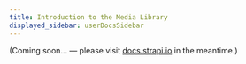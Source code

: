 ```yaml
---
title: Introduction to the Media Library
displayed_sidebar: userDocsSidebar
---
```


<!-- TODO: add description and canonicalUrl in Frontmatter above -->

(Coming soon… — please visit [docs.strapi.io](https://docs.strapi.io/user-docs/latest/media-library/introduction-to-media-library.html) in the meantime.)
